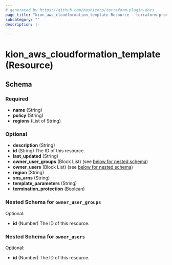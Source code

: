 ```yaml
---
# generated by https://github.com/hashicorp/terraform-plugin-docs
page_title: "kion_aws_cloudformation_template Resource - terraform-provider-kion"
subcategory: ""
description: |-
  
---
```


# kion_aws_cloudformation_template (Resource)





<!-- schema generated by tfplugindocs -->
## Schema

### Required

- **name** (String)
- **policy** (String)
- **regions** (List of String)

### Optional

- **description** (String)
- **id** (String) The ID of this resource.
- **last_updated** (String)
- **owner_user_groups** (Block List) (see [below for nested schema](#nestedblock--owner_user_groups))
- **owner_users** (Block List) (see [below for nested schema](#nestedblock--owner_users))
- **region** (String)
- **sns_arns** (String)
- **template_parameters** (String)
- **termination_protection** (Boolean)

<a id="nestedblock--owner_user_groups"></a>
### Nested Schema for `owner_user_groups`

Optional:

- **id** (Number) The ID of this resource.


<a id="nestedblock--owner_users"></a>
### Nested Schema for `owner_users`

Optional:

- **id** (Number) The ID of this resource.


